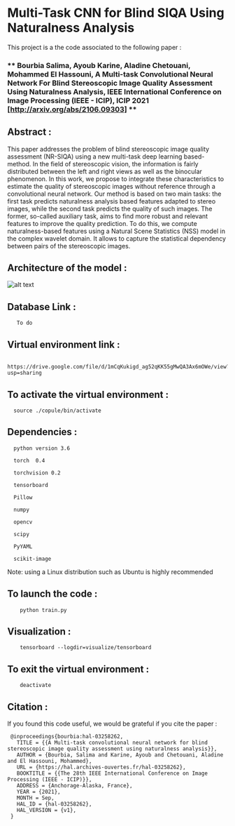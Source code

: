 # Multi-Task CNN for Blind SIQA Using Naturalness Analysis

This project is a the code associated to the following paper :

### ** Bourbia Salima, Ayoub Karine, Aladine Chetouani, Mohammed El Hassouni, A Multi-task Convolutional Neural Network For Blind Stereoscopic Image Quality Assessment Using Naturalness Analysis, IEEE International Conference on Image Processing (IEEE - ICIP), ICIP 2021 [http://arxiv.org/abs/2106.09303] **

## Abstract :

This paper addresses the problem of blind stereoscopic image quality assessment (NR-SIQA) using a new multi-task deep learning based-method. In the field of stereoscopic vision, the information is fairly distributed between the left and right views as well as the binocular phenomenon. In this work, we propose to integrate these characteristics to estimate the quality of stereoscopic images without reference through a convolutional neural network. Our method is based on two main tasks: the first task predicts naturalness analysis based features adapted to stereo images, while the second task predicts the quality of such images. The former, so-called auxiliary task, aims to find more robust and relevant features to improve the quality prediction. To do this, we compute naturalness-based features using a Natural Scene Statistics (NSS) model in the complex wavelet domain. It allows to capture the statistical dependency between pairs of the stereoscopic images. 

 ## Architecture of the model :

![alt text](https://github.com/salima000/CopulaCNN/blob/main/network.PNG)

## Database Link : 
        
       To do
        

## Virtual environment link :

      https://drive.google.com/file/d/1mCqKukigd_ag52qKK55gMwQA3Ax6mOWe/view?usp=sharing

                      
                        
## To activate the virtual environment :
   
      source ./copule/bin/activate



## Dependencies : 

      
      python version 3.6
      
      torch  0.4
      
      torchvision 0.2
      
      tensorboard

      Pillow

      numpy

      opencv

      scipy

      PyYAML
      
      scikit-image
      
      
 
 
 Note: using a Linux distribution such as Ubuntu is highly recommended     
      
## To launch the code :
        
        python train.py

## Visualization : 
 
        tensorboard --logdir=visualize/tensorboard


## To exit the virtual environment :
      
        deactivate
   

## Citation :

If you found this code useful,  we would be grateful if you cite the paper :


     @inproceedings{bourbia:hal-03258262,
       TITLE = {{A Multi-task convolutional neural network for blind stereoscopic image quality assessment using naturalness analysis}},
       AUTHOR = {Bourbia, Salima and Karine, Ayoub and Chetouani, Aladine and El Hassouni, Mohammed},
       URL = {https://hal.archives-ouvertes.fr/hal-03258262},
       BOOKTITLE = {{The 28th IEEE International Conference on Image Processing (IEEE - ICIP)}},
       ADDRESS = {Anchorage-Alaska, France},
       YEAR = {2021},
       MONTH = Sep,
       HAL_ID = {hal-03258262},
       HAL_VERSION = {v1},
     }

